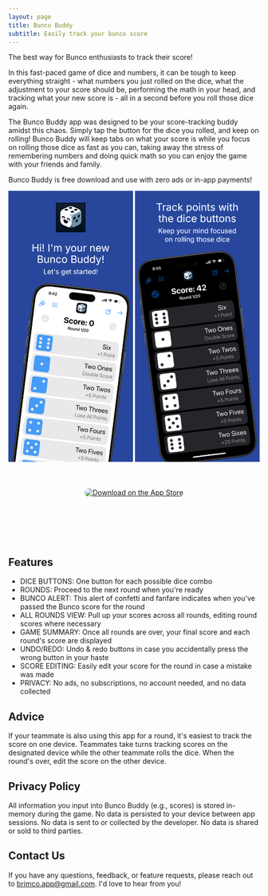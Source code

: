 ```yaml
---
layout: page
title: Bunco Buddy
subtitle: Easily track your bunco score
---
```


The best way for Bunco enthusiasts to track their score!

In this fast-paced game of dice and numbers, it can be tough to keep everything straight - what numbers you just rolled on the dice, what the adjustment to your score should be, performing the math in your head, and tracking what your new score is - all in a second before you roll those dice again.

The Bunco Buddy app was designed to be your score-tracking buddy amidst this chaos. Simply tap the button for the dice you rolled, and keep on rolling! Bunco Buddy will keep tabs on what your score is while you focus on rolling those dice as fast as you can, taking away the stress of remembering numbers and doing quick math so you can enjoy the game with your friends and family.

Bunco Buddy is free download and use with zero ads or in-app payments!

<style>
	#scroll {
		overflow: auto;
		overflow-y: hidden;
		margin: 0 auto;
		white-space: nowrap
	}
	
	#scroll > img {
		width: 250px;
		display: inline;
	}
</style>

<div id="scroll">
    <img src="/assets/img/buncoBuddy1.png">
    <img src="/assets/img/buncoBuddy2.png">
    <img src="/assets/img/buncoBuddy3.png">
    <img src="/assets/img/buncoBuddy4.png">
    <img src="/assets/img/buncoBuddy5.png">
</div>

<div style="text-align:center; margin: 50px">
    <a href="https://apps.apple.com/us/app/my-food-planner/id1635060275?itsct=apps_box_badge&amp;itscg=30200" style="display: inline-block; overflow: hidden; border-radius: 13px; width: 250px; height: 83px;">
        <img src="https://tools.applemediaservices.com/api/badges/download-on-the-app-store/black/en-us?size=250x83&amp;releaseDate=1664236800&h=c210f5838062c8c467ffb3c46e702b6f" alt="Download on the App Store" style="border-radius: 13px; width: 250px; height: 83px;">
    </a>
</div>

## Features

- DICE BUTTONS: One button for each possible dice combo
- ROUNDS: Proceed to the next round when you're ready
- BUNCO ALERT: This alert of confetti and fanfare indicates when you've passed the Bunco score for the round
- ALL ROUNDS VIEW: Pull up your scores across all rounds, editing round scores where necessary
- GAME SUMMARY: Once all rounds are over, your final score and each round's score are displayed
- UNDO/REDO: Undo & redo buttons in case you accidentally press the wrong button in your haste
- SCORE EDITING: Easily edit your score for the round in case a mistake was made
- PRIVACY: No ads, no subscriptions, no account needed, and no data collected

## Advice
If your teammate is also using this app for a round, it's easiest to track the score on one device. Teammates take turns tracking scores on the designated device while the other teammate rolls the dice. When the round's over, edit the score on the other device.

## Privacy Policy
All information you input into Bunco Buddy (e.g., scores) is stored in-memory during the game. No data is persisted to your device between app sessions. No data is sent to or collected by the developer. No data is shared or sold to third parties. 

## Contact Us
If you have any questions, feedback, or feature requests, please reach out to <brimco.app@gmail.com>. I'd love to hear from you!
